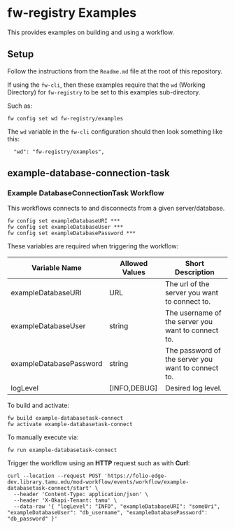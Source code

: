 # fw-registry Examples

This provides examples on building and using a workflow.

## Setup

Follow the instructions from the `Readme.md` file at the root of this repository.

If using the `fw-cli`, then these examples require that the `wd` (Working Directory) for `fw-registry` to be set to this examples sub-directory.

Such as:
```shell
fw config set wd fw-registry/examples
```

The `wd` variable in the `fw-cli` configuration should then look something like this:
```
  "wd": "fw-registry/examples",
```
## example-database-connection-task

### Example DatabaseConnectionTask Workflow

This workflows connects to and disconnects from a given server/database.

```shell
fw config set exampleDatabaseURI ***
fw config set exampleDatabaseUser ***
fw config set exampleDatabasePassword ***

```

These variables are required when triggering the workflow:

| Variable Name           | Allowed Values | Short Description |
| ------------------------| -------------- | ----------------- |
| exampleDatabaseURI      | URL            | The url of the server you want to connect to. |
| exampleDatabaseUser     | string         | The username of the server you want to connect to. |
| exampleDatabasePassword | string         | The password of the server you want to connect to. |
| logLevel                | [INFO,DEBUG]   | Desired log level. |


To build and activate:
```shell
fw build example-databasetask-connect
fw activate example-databasetask-connect
```

To manually execute via:
```shell
fw run example-databasetask-connect
```

Trigger the workflow using an **HTTP** request such as with **Curl**:

```shell
curl --location --request POST 'https://folio-edge-dev.library.tamu.edu/mod-workflow/events/workflow/example-databasetask-connect/start' \
  --header 'Content-Type: application/json' \
  --header 'X-Okapi-Tenant: tamu' \
  --data-raw '{ "logLevel": "INFO", "exampleDatabaseURI": "someUri", "exampleDatabaseUser": "db_username", "exampleDatabasePassword": "db_password" }'

```